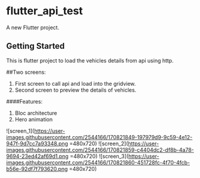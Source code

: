 # flutter_api_test

A new Flutter project.

## Getting Started

This is flutter project to load the vehicles details from api using http.

##Two screens:
1. First screen to call api and load into the gridview.
2. Second screen to preview the details of vehicles.


####Features:
1. Bloc architecture
2. Hero animation

![screen_1](https://user-images.githubusercontent.com/2544166/170821849-197979d9-9c59-4e12-947f-9d7cc7a93348.png =480x720)
![screen_2](https://user-images.githubusercontent.com/2544166/170821859-c4404dc2-df8b-4a78-9694-23ed42af69d1.png =480x720)
![screen_3](https://user-images.githubusercontent.com/2544166/170821860-451728fc-4f70-4fcb-b56e-92df7f793620.png =480x720)


